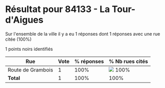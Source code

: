 # Résultat pour 84133 - La Tour-d'Aigues

Sur l'ensemble de la ville il y a eu 1 réponses dont 1 réponses avec une rue citée (100%)

1 points noirs identifiés

| Rue | Vote | % réponses | % Nb rues cités|
|-----|------|------------|----------------|
| Route de Grambois | 1 | 100% | <img src="../../img/bar_100.gif" />&nbsp;100%|
| **Total** | 1 | 100% | 100%|
